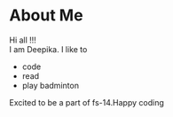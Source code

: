 # About Me

Hi all !!! <br />
I am Deepika. 
I like to 
  * code 
  * read
  * play badminton <br />


Excited to be a part of fs-14.Happy coding
